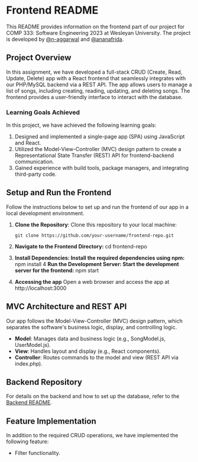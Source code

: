 # Frontend README

This README provides information on the frontend part of our project for COMP 333: Software Engineering 2023 at Wesleyan University. The project is developed by [@n-aggarwal](https://github.com/n-aggarwal) and [@ananafrida](https://github.com/ananafrida).

## Project Overview

In this assignment, we have developed a full-stack CRUD (Create, Read, Update, Delete) app with a React frontend that seamlessly integrates with our PHP/MySQL backend via a REST API. The app allows users to manage a list of songs, including creating, reading, updating, and deleting songs. The frontend provides a user-friendly interface to interact with the database.

### Learning Goals Achieved

In this project, we have achieved the following learning goals:

1. Designed and implemented a single-page app (SPA) using JavaScript and React.
2. Utilized the Model-View-Controller (MVC) design pattern to create a Representational State Transfer (REST) API for frontend-backend communication.
3. Gained experience with build tools, package managers, and integrating third-party code.

## Setup and Run the Frontend

Follow the instructions below to set up and run the frontend of our app in a local development environment.

1. **Clone the Repository**: Clone this repository to your local machine:

   ```shell
   git clone https://github.com/your-username/frontend-repo.git
2. **Navigate to the Frontend Directory:** 
    cd frontend-repo
3. **Install Dependencies: Install the required dependencies using npm:** npm install
4 **Run the Development Server: Start the development server for the frontend:** npm start
5. **Accessing the app** Open a web browser and access the app at http://localhost:3000

## MVC Architecture and REST API

Our app follows the Model-View-Controller (MVC) design pattern, which separates the software's business logic, display, and controlling logic.

- **Model**: Manages data and business logic (e.g., SongModel.js, UserModel.js).
- **View**: Handles layout and display (e.g., React components).
- **Controller**: Routes commands to the model and view (REST API via index.php).

## Backend Repository

For details on the backend and how to set up the database, refer to the [Backend README](https://github.com/n-aggarwal/comp-333-3-backend/edit/main/README.md).

## Feature Implementation

In addition to the required CRUD operations, we have implemented the following feature: 
- Filter functionality.


